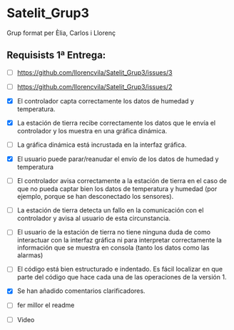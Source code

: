# Satelit_Grup3
Grup format per Èlia, Carlos i Llorenç

## Requisists 1ª Entrega:
- [ ] https://github.com/llorencvila/Satelit_Grup3/issues/3
- [ ] https://github.com/llorencvila/Satelit_Grup3/issues/2 
- [x] El controlador capta correctamente los datos de humedad y temperatura.
- [X] La estación de tierra recibe correctamente los datos que le envía el controlador y los muestra en una gráfica dinámica.
- [ ] La gráfica dinámica está incrustada en la interfaz gráfica.
- [X] El usuario puede parar/reanudar el envío de los datos de humedad y temperatura
- [ ] El controlador avisa correctamente a la estación de tierra en el caso de que no pueda captar bien los datos de temperatura y humedad (por ejemplo, porque se han desconectado los sensores).
- [ ] La estación de tierra detecta un fallo en la comunicación con el controlador y avisa al usuario de esta circunstancia.
- [ ] El usuario de la estación de tierra no tiene ninguna duda de como interactuar con la interfaz gráfica ni para interpretar correctamente la información que se muestra en consola (tanto los datos como las alarmas)
- [ ] El código está bien estructurado e indentado. Es fácil localizar en que parte del código que hace cada una de las operaciones de la versión 1.
- [X] Se han añadido comentarios clarificadores.
- [ ] fer millor el readme
- [ ] Video

